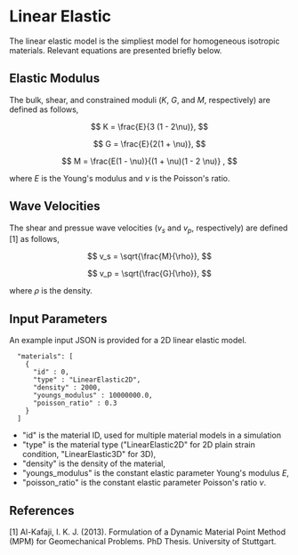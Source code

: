 # Linear Elastic

The linear elastic model is the simpliest model for homogeneous isotropic materials. Relevant equations are presented briefly below.

## Elastic Modulus

The bulk, shear, and constrained moduli ($K$, $G$, and $M$, respectively) are defined as follows, 

$$ K = \frac{E}{3 (1 - 2\nu)}, $$

$$ G = \frac{E}{2(1 + \nu)}, $$

$$ M = \frac{E(1 - \nu)}{(1 + \nu)(1 - 2 \nu)} , $$

where $E$ is the Young's modulus and $\nu$ is the Poisson's ratio.

## Wave Velocities

The shear and pressue wave velocities ($v_s$ and $v_p$, respectively) are defined [1] as follows,

$$ v_s = \sqrt{\frac{M}{\rho}}, $$

$$ v_p = \sqrt{\frac{G}{\rho}}, $$

where $\rho$ is the density.

## Input Parameters

An example input JSON is provided for a 2D linear elastic model.

```
  "materials": [
    {
      "id" : 0,
      "type" : "LinearElastic2D",
      "density" : 2000,
      "youngs_modulus" : 10000000.0,
      "poisson_ratio" : 0.3
    }
  ]
```
  * "id" is the material ID, used for multiple material models in a simulation
  * "type" is the material type ("LinearElastic2D" for 2D plain strain condition, "LinearElastic3D" for 3D),
  * "density" is the density of the material,
  * "youngs_modulus" is the constant elastic parameter Young's modulus $E$,
  * "poisson_ratio" is the constant elastic parameter Poisson's ratio $\nu$.


## References

[1] Al-Kafaji, I. K. J. (2013). Formulation of a Dynamic Material Point Method (MPM) for Geomechanical Problems. PhD Thesis. University of Stuttgart. 
